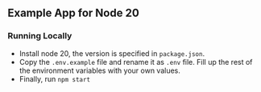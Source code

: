 ## Example App for Node 20

### Running Locally

- Install node 20, the version is specified in `package.json`.
- Copy the `.env.example` file and rename it as `.env` file. Fill up the rest of the environment variables with your own values. 
- Finally, run `npm start`
